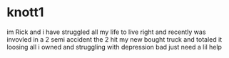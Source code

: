 # knott1
im Rick and i have struggled all my life to live right and recently was invovled in a 2 semi accident the 2 hit my new bought truck and totaled it loosing all i owned and struggling with depression bad just need a lil help
